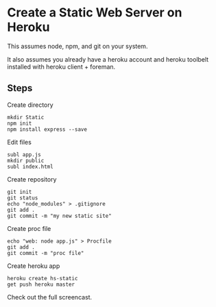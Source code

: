 # Create a Static Web Server on Heroku

This assumes node, npm, and git on your system.

It also assumes you already have a heroku account and heroku toolbelt installed with heroku client + foreman.

## Steps

Create directory

    mkdir Static
    npm init
    npm install express --save

Edit files

    subl app.js
    mkdir public
    subl index.html

Create repository

    git init
    git status
    echo "node_modules" > .gitignore
    git add .
    git commit -m "my new static site"

Create proc file

    echo "web: node app.js" > Procfile
    git add . 
    git commit -m "proc file"

Create heroku app

    heroku create hs-static
    get push heroku master

Check out the full screencast.